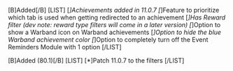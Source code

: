 [B]Added[/B]
[LIST]
[*]Achievements added in 11.0.7
[*]Feature to prioritize which tab is used when getting redirected to an achievement
[*]Has Reward filter (dev note: reward type filters will come in a later version)
[*]Option to show a Warband icon on Warband achievements
[*]Option to hide the blue Warband achievement color
[*]Option to completely turn off the Event Reminders Module with 1 option
[/LIST]

[B]Added (80.1)[/B]
[LIST]
[*]Patch 11.0.7 to the filters
[/LIST]